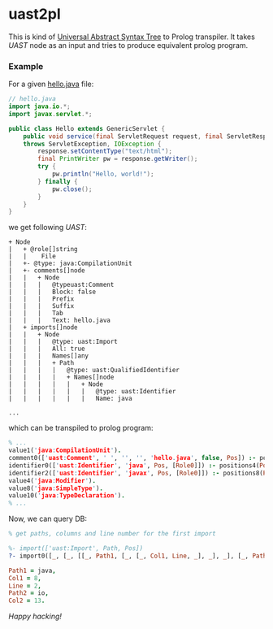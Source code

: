 # uast2pl
This is kind of [Universal Abstract Syntax Tree](https://doc.bblf.sh/uast/uast-specification-v2.html) to Prolog transpiler.
It takes *UAST* node as an input and tries to produce equivalent prolog program.


### Example
For a given [hello.java](http://play.bblf.sh) file:
```java
// hello.java
import java.io.*;
import javax.servlet.*;

public class Hello extends GenericServlet {
    public void service(final ServletRequest request, final ServletResponse response)
    throws ServletException, IOException {
        response.setContentType("text/html");
        final PrintWriter pw = response.getWriter();
        try {
            pw.println("Hello, world!");
        } finally {
            pw.close();
        }
    }
}
```

we get following *UAST*:
```
+ Node
|   + @role[]string
|   |    File
|   +- @type: java:CompilationUnit
|   +- comments[]node
|   |   + Node
|   |   |   @typeuast:Comment
|   |   |   Block: false
|   |   |   Prefix 
|   |   |   Suffix
|   |   |   Tab
|   |   |   Text: hello.java
|   + imports[]node
|   |   + Node
|   |   |   @type: uast:Import
|   |   |   All: true
|   |   |   Names[]any
|   |   |   + Path
|   |   |   |   @type: uast:QualifiedIdentifier
|   |   |   |   + Names[]node
|   |   |   |   |   + Node
|   |   |   |   |   |   @type: uast:Identifier
|   |   |   |   |   |   Name: java

...
```

which can be transpiled to prolog program:
```prolog
% ...
value1('java:CompilationUnit').
comment0(['uast:Comment', ' ', '', '', 'hello.java', false, Pos]) :- positions1(Pos).
identifier0(['uast:Identifier', 'java', Pos, [Role0]]) :- positions4(Pos),role0(Role0).
identifier2(['uast:Identifier', 'javax', Pos, [Role0]]) :- positions8(Pos),role0(Role0).
value4('java:Modifier').
value8('java:SimpleType').
value10('java:TypeDeclaration').
% ...

```

Now, we can query DB:
```prolog
% get paths, columns and line number for the first import

%- import(['uast:Import', Path, Pos])
?- import0([_, [_, [[_, Path1, [_, [_, Col1, Line, _], _], _], [_, Path2, [_, [_, Col2, Line, _], _], _]], _], _]).

Path1 = java,
Col1 = 8,
Line = 2,
Path2 = io,
Col2 = 13.
```

_Happy hacking!_
